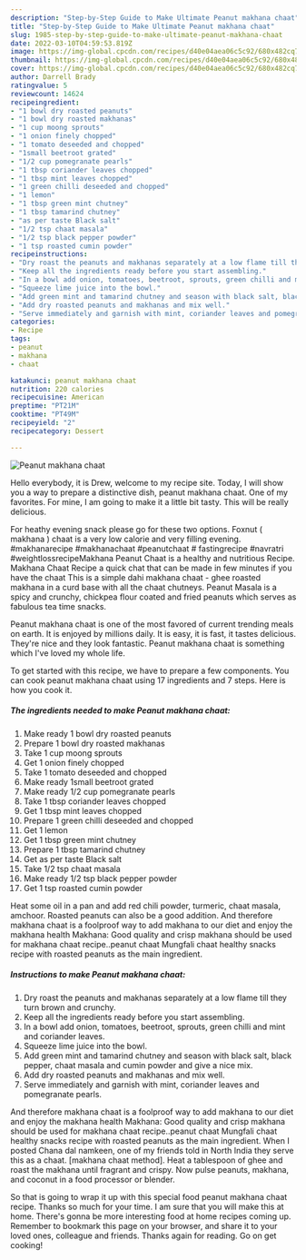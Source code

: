 ```yaml
---
description: "Step-by-Step Guide to Make Ultimate Peanut makhana chaat"
title: "Step-by-Step Guide to Make Ultimate Peanut makhana chaat"
slug: 1985-step-by-step-guide-to-make-ultimate-peanut-makhana-chaat
date: 2022-03-10T04:59:53.819Z
image: https://img-global.cpcdn.com/recipes/d40e04aea06c5c92/680x482cq70/peanut-makhana-chaat-recipe-main-photo.jpg
thumbnail: https://img-global.cpcdn.com/recipes/d40e04aea06c5c92/680x482cq70/peanut-makhana-chaat-recipe-main-photo.jpg
cover: https://img-global.cpcdn.com/recipes/d40e04aea06c5c92/680x482cq70/peanut-makhana-chaat-recipe-main-photo.jpg
author: Darrell Brady
ratingvalue: 5
reviewcount: 14624
recipeingredient:
- "1 bowl dry roasted peanuts"
- "1 bowl dry roasted makhanas"
- "1 cup moong sprouts"
- "1 onion finely chopped"
- "1 tomato deseeded and chopped"
- "1small beetroot grated"
- "1/2 cup pomegranate pearls"
- "1 tbsp coriander leaves chopped"
- "1 tbsp mint leaves chopped"
- "1 green chilli deseeded and chopped"
- "1 lemon"
- "1 tbsp green mint chutney"
- "1 tbsp tamarind chutney"
- "as per taste Black salt"
- "1/2 tsp chaat masala"
- "1/2 tsp black pepper powder"
- "1 tsp roasted cumin powder"
recipeinstructions:
- "Dry roast the peanuts and makhanas separately at a low flame till they turn brown and crunchy."
- "Keep all the ingredients ready before you start assembling."
- "In a bowl add onion, tomatoes, beetroot, sprouts, green chilli and mint and coriander leaves."
- "Squeeze lime juice into the bowl."
- "Add green mint and tamarind chutney and season with black salt, black pepper, chaat masala and cumin powder and give a nice mix."
- "Add dry roasted peanuts and makhanas and mix well."
- "Serve immediately and garnish with mint, coriander leaves and pomegranate pearls."
categories:
- Recipe
tags:
- peanut
- makhana
- chaat

katakunci: peanut makhana chaat 
nutrition: 220 calories
recipecuisine: American
preptime: "PT21M"
cooktime: "PT49M"
recipeyield: "2"
recipecategory: Dessert

---
```



![Peanut makhana chaat](https://img-global.cpcdn.com/recipes/d40e04aea06c5c92/680x482cq70/peanut-makhana-chaat-recipe-main-photo.jpg)

Hello everybody, it is Drew, welcome to my recipe site. Today, I will show you a way to prepare a distinctive dish, peanut makhana chaat. One of my favorites. For mine, I am going to make it a little bit tasty. This will be really delicious.

For heathy evening snack please go for these two options. Foxnut ( makhana ) chaat is a very low calorie and very filling evening. #makhanarecipe #makhanachaat #peanutchaat # fastingrecipe #navratri #weightlossrecipeMakhana Peanut Chaat is a healthy and nutritious Recipe. Makhana Chaat Recipe a quick chat that can be made in few minutes if you have the chaat This is a simple dahi makhana chaat - ghee roasted makhana in a curd base with all the chaat chutneys. Peanut Masala is a spicy and crunchy, chickpea flour coated and fried peanuts which serves as fabulous tea time snacks.

Peanut makhana chaat is one of the most favored of current trending meals on earth. It is enjoyed by millions daily. It is easy, it is fast, it tastes delicious. They're nice and they look fantastic. Peanut makhana chaat is something which I've loved my whole life.


To get started with this recipe, we have to prepare a few components. You can cook peanut makhana chaat using 17 ingredients and 7 steps. Here is how you cook it.

<!--inarticleads1-->

##### The ingredients needed to make Peanut makhana chaat:

1. Make ready 1 bowl dry roasted peanuts
1. Prepare 1 bowl dry roasted makhanas
1. Take 1 cup moong sprouts
1. Get 1 onion finely chopped
1. Take 1 tomato deseeded and chopped
1. Make ready 1small beetroot grated
1. Make ready 1/2 cup pomegranate pearls
1. Take 1 tbsp coriander leaves chopped
1. Get 1 tbsp mint leaves chopped
1. Prepare 1 green chilli deseeded and chopped
1. Get 1 lemon
1. Get 1 tbsp green mint chutney
1. Prepare 1 tbsp tamarind chutney
1. Get as per taste Black salt
1. Take 1/2 tsp chaat masala
1. Make ready 1/2 tsp black pepper powder
1. Get 1 tsp roasted cumin powder


Heat some oil in a pan and add red chili powder, turmeric, chaat masala, amchoor. Roasted peanuts can also be a good addition. And therefore makhana chaat is a foolproof way to add makhana to our diet and enjoy the makhana health Makhana: Good quality and crisp makhana should be used for makhana chaat recipe..peanut chaat Mungfali chaat healthy snacks recipe with roasted peanuts as the main ingredient. 

<!--inarticleads2-->

##### Instructions to make Peanut makhana chaat:

1. Dry roast the peanuts and makhanas separately at a low flame till they turn brown and crunchy.
1. Keep all the ingredients ready before you start assembling.
1. In a bowl add onion, tomatoes, beetroot, sprouts, green chilli and mint and coriander leaves.
1. Squeeze lime juice into the bowl.
1. Add green mint and tamarind chutney and season with black salt, black pepper, chaat masala and cumin powder and give a nice mix.
1. Add dry roasted peanuts and makhanas and mix well.
1. Serve immediately and garnish with mint, coriander leaves and pomegranate pearls.


And therefore makhana chaat is a foolproof way to add makhana to our diet and enjoy the makhana health Makhana: Good quality and crisp makhana should be used for makhana chaat recipe..peanut chaat Mungfali chaat healthy snacks recipe with roasted peanuts as the main ingredient. When I posted Chana dal namkeen, one of my friends told in North India they serve this as a chaat. [makhana chaat method]. Heat a tablespoon of ghee and roast the makhana until fragrant and crispy. Now pulse peanuts, makhana, and coconut in a food processor or blender. 

So that is going to wrap it up with this special food peanut makhana chaat recipe. Thanks so much for your time. I am sure that you will make this at home. There's gonna be more interesting food at home recipes coming up. Remember to bookmark this page on your browser, and share it to your loved ones, colleague and friends. Thanks again for reading. Go on get cooking!

